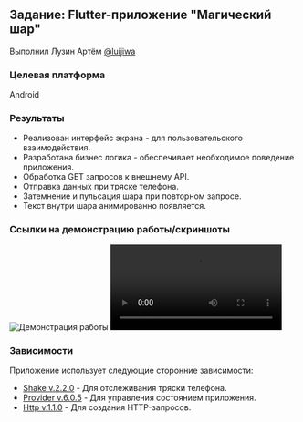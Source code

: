 ## Задание: Flutter-приложение "Магический шар"
Выполнил Лузин Артём [@luijiwa](https://t.me/luijiwa)
### Целевая платформа

Android

### Результаты

- Реализован интерфейс экрана - для пользовательского взаимодействия.
- Разработана бизнес логика - обеспечивает необходимое поведение приложения.
- Обработка GET запросов к внешнему API.
- Отправка данных при тряске телефона.
- Затемнение и пульсация шара при повторном запросе.
- Текст внутри шара анимированно появляется.


### Ссылки на демонстрацию работы/скриншоты
![Демонстрация работы](docs/assets/demo.gif)
![Демонстрация работы](docs/assets/compress.webm)


### Зависимости

Приложение использует следующие сторонние зависимости:

- [Shake v.2.2.0](https://pub.dev/packages/shake) - Для отслеживания тряски телефона.
- [Provider v.6.0.5](https://pub.dev/packages/provider) - Для управления состоянием приложения.
- [Http v.1.1.0](https://pub.dev/packages/http) - Для создания HTTP-запросов.
